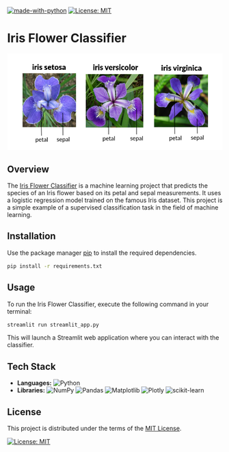 [![made-with-python](https://img.shields.io/badge/Made%20with-Python-1f425f.svg)](https://www.python.org/)
[![License: MIT](https://img.shields.io/badge/License-MIT-yellow.svg)]((https://github.com/Yarlagadda-saimanoj/Iris-Flower-Classifier/blob/main/LICENSE))
# Iris Flower Classifier

![Preview](APP/flowers.png)

## Overview

The [Iris Flower Classifier](https://iris-flower-classifier-saimanoj-yarlagadda.streamlit.app/) is a machine learning project that predicts the species of an Iris flower based on its petal and sepal measurements. It uses a logistic regression model trained on the famous Iris dataset. This project is a simple example of a supervised classification task in the field of machine learning.


## Installation

Use the package manager [pip](https://pip.pypa.io/en/stable/) to install the required dependencies.

```bash
pip install -r requirements.txt
```

## Usage

To run the Iris Flower Classifier, execute the following command in your terminal:

```bash
streamlit run streamlit_app.py
```

This will launch a Streamlit web application where you can interact with the classifier.

## Tech Stack

- **Languages:** ![Python](https://img.shields.io/badge/python-3670A0?style=for-the-badge&logo=python&logoColor=ffdd54)
- **Libraries:** ![NumPy](https://img.shields.io/badge/numpy-%23013243.svg?style=for-the-badge&logo=numpy&logoColor=white)
  ![Pandas](https://img.shields.io/badge/pandas-%23150458.svg?style=for-the-badge&logo=pandas&logoColor=white)
  ![Matplotlib](https://img.shields.io/badge/Matplotlib-%23ffffff.svg?style=for-the-badge&logo=Matplotlib&logoColor=black)
  ![Plotly](https://img.shields.io/badge/Plotly-%233F4F75.svg?style=for-the-badge&logo=plotly&logoColor=white)
  ![scikit-learn](https://img.shields.io/badge/scikit--learn-%23F7931E.svg?style=for-the-badge&logo=scikit-learn&logoColor=white)

## License

This project is distributed under the terms of the [MIT License](LICENSE).

[![License: MIT](https://img.shields.io/badge/License-MIT-yellow.svg)](LICENSE)
